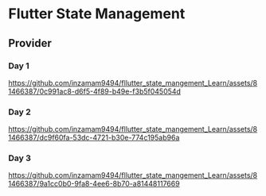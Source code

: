 # Flutter State Management

## Provider

### Day 1
https://github.com/inzamam9494/fllutter_state_mangement_Learn/assets/81466387/0c991ac8-d6f5-4f89-b49e-f3b5f045054d

### Day 2
https://github.com/inzamam9494/fllutter_state_mangement_Learn/assets/81466387/dc9f60fa-53dc-4721-b30e-774c195ab96a

### Day 3
https://github.com/inzamam9494/fllutter_state_mangement_Learn/assets/81466387/9a1cc0b0-9fa8-4ee6-8b70-a81448117669



